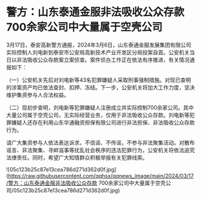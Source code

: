 # 警方：山东泰通金服非法吸收公众存款 700余家公司中大量属于空壳公司

3月17日，泰安高新警方通报，2024年3月6日，山东泰通金服发展集团有限公司实际控制人刘电新到泰安市公安局高新技术产业开发区分局投案自首。公安机关当日以非法吸收公众存款案立案侦查。案件侦办工作正在依法有序推进，有关情况通报如下：

（一）公安机关先后对刘电新等43名犯罪嫌疑人采取刑事强制措施。对现已查明的涉案资产均已依法查封、扣押、冻结。下一步，公安机关将加大工作力度，坚决维护集资参与人合法权益。

（二）现初步查明，刘电新等犯罪嫌疑人注册成立并实际控制700余家公司。其中大量公司属于空壳公司，无实际经营业务，仅用于非法吸收公众存款。刘电新等犯罪嫌疑人还存在利用山东华通融资担保有限公司进行非法担保、非法吸收公众存款行为。

请广大集资参与人依法表达诉求，不信谣、不传谣，不参与非法聚集活动。对散布谣言、非法聚集、寻衅滋事等扰乱社会秩序的违法犯罪行为，公安机关将依法追究法律责任。同时，希望广大知情群众积极举报有关犯罪线索。

![05c123b25c87e13cea786d271d362d0f.jpg](https://raw.githubusercontent.com/qqhsx/qqnews_image/main/2024/03/17/警方：山东泰通金服非法吸收公众存款 700余家公司中大量属于空壳公司/05c123b25c87e13cea786d271d362d0f.jpg)

